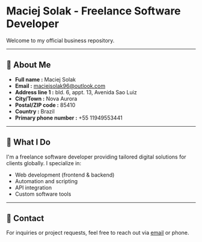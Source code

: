<!--
**maciejsolak96/maciejsolak96** is a ✨ _special_ ✨ repository because its `README.md` (this file) appears on your GitHub profile.

Here are some ideas to get you started:

- 🔭 I’m currently working on ...
- 🌱 I’m currently learning ...
- 👯 I’m looking to collaborate on ...
- 🤔 I’m looking for help with ...
- 💬 Ask me about ...
- 📫 How to reach me: ...
- 😄 Pronouns: ...
- ⚡ Fun fact: ...
-->

# Maciej Solak - Freelance Software Developer
Welcome to my official business repository.

---

## 👤 About Me
- **Full name :** Maciej Solak
- **Email :** maciejsolak96@outlook.com
- **Address line 1 :** bld. 6, appt. 13, Avenida Sao Luiz
- **City/Town :** Nova Aurora
- **Postal/ZIP code :** 85410
- **Country :** Brazil
- **Primary phone number :** +55 11949553441

---

## 🔭 What I Do
I'm a freelance software developer providing tailored digital solutions for clients globally. I specialize in:
- Web development (frontend & backend)
- Automation and scripting
- API integration
- Custom software tools

---

## 📎 Contact
For inquiries or project requests, feel free to reach out via [email](mailto:maciejsolak96@outlook.com) or phone.
